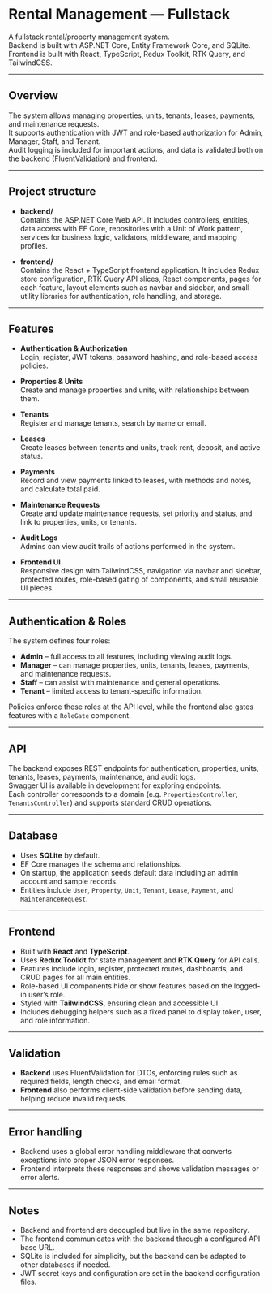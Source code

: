 # Rental Management — Fullstack

A fullstack rental/property management system.  
Backend is built with ASP.NET Core, Entity Framework Core, and SQLite.  
Frontend is built with React, TypeScript, Redux Toolkit, RTK Query, and TailwindCSS.

---

## Overview

The system allows managing properties, units, tenants, leases, payments, and maintenance requests.  
It supports authentication with JWT and role-based authorization for Admin, Manager, Staff, and Tenant.  
Audit logging is included for important actions, and data is validated both on the backend (FluentValidation) and frontend.

---

## Project structure

- **backend/**  
  Contains the ASP.NET Core Web API. It includes controllers, entities, data access with EF Core, repositories with a Unit of Work pattern, services for business logic, validators, middleware, and mapping profiles.

- **frontend/**  
  Contains the React + TypeScript frontend application. It includes Redux store configuration, RTK Query API slices, React components, pages for each feature, layout elements such as navbar and sidebar, and small utility libraries for authentication, role handling, and storage.

---

## Features

- **Authentication & Authorization**  
  Login, register, JWT tokens, password hashing, and role-based access policies.

- **Properties & Units**  
  Create and manage properties and units, with relationships between them.

- **Tenants**  
  Register and manage tenants, search by name or email.

- **Leases**  
  Create leases between tenants and units, track rent, deposit, and active status.

- **Payments**  
  Record and view payments linked to leases, with methods and notes, and calculate total paid.

- **Maintenance Requests**  
  Create and update maintenance requests, set priority and status, and link to properties, units, or tenants.

- **Audit Logs**  
  Admins can view audit trails of actions performed in the system.

- **Frontend UI**  
  Responsive design with TailwindCSS, navigation via navbar and sidebar, protected routes, role-based gating of components, and small reusable UI pieces.

---

## Authentication & Roles

The system defines four roles:

- **Admin** – full access to all features, including viewing audit logs.  
- **Manager** – can manage properties, units, tenants, leases, payments, and maintenance requests.  
- **Staff** – can assist with maintenance and general operations.  
- **Tenant** – limited access to tenant-specific information.

Policies enforce these roles at the API level, while the frontend also gates features with a `RoleGate` component.

---

## API

The backend exposes REST endpoints for authentication, properties, units, tenants, leases, payments, maintenance, and audit logs.  
Swagger UI is available in development for exploring endpoints.  
Each controller corresponds to a domain (e.g. `PropertiesController`, `TenantsController`) and supports standard CRUD operations.

---

## Database

- Uses **SQLite** by default.  
- EF Core manages the schema and relationships.  
- On startup, the application seeds default data including an admin account and sample records.  
- Entities include `User`, `Property`, `Unit`, `Tenant`, `Lease`, `Payment`, and `MaintenanceRequest`.

---

## Frontend

- Built with **React** and **TypeScript**.  
- Uses **Redux Toolkit** for state management and **RTK Query** for API calls.  
- Features include login, register, protected routes, dashboards, and CRUD pages for all main entities.  
- Role-based UI components hide or show features based on the logged-in user’s role.  
- Styled with **TailwindCSS**, ensuring clean and accessible UI.  
- Includes debugging helpers such as a fixed panel to display token, user, and role information.

---

## Validation

- **Backend** uses FluentValidation for DTOs, enforcing rules such as required fields, length checks, and email format.  
- **Frontend** also performs client-side validation before sending data, helping reduce invalid requests.

---

## Error handling

- Backend uses a global error handling middleware that converts exceptions into proper JSON error responses.  
- Frontend interprets these responses and shows validation messages or error alerts.  

---

## Notes

- Backend and frontend are decoupled but live in the same repository.  
- The frontend communicates with the backend through a configured API base URL.  
- SQLite is included for simplicity, but the backend can be adapted to other databases if needed.  
- JWT secret keys and configuration are set in the backend configuration files.  
